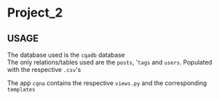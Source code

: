 # Project_2
## USAGE

The database used is the `cqadb` database\
The only relations/tables used are the `posts`, '`tags` and `users`. Populated with the respective `.csv`'s

The app `cqna` contains the respective `views.py` and the corresponding `templates`
